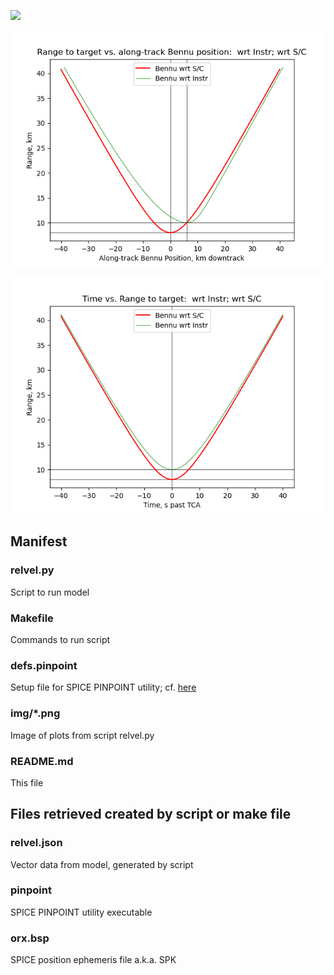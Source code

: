 
 ![](https://github.com/drbitboy/relvel/raw/master/img/dRange-dt.pngs)

 ![](https://github.com/drbitboy/relvel/raw/master/img/Alongtrack_vs_range.png)

 ![](https://github.com/drbitboy/relvel/raw/master/img/Time_vs_Range.png)


## Manifest

### relvel.py
Script to run model

### Makefile
Commands to run script

### defs.pinpoint
Setup file for SPICE PINPOINT utility; cf. [here](https://naif.jpl.nasa.gov/pub/naif/utilities/PC_Linux_64bit/pinpoint.ug)

### img/*.png
Image of plots from script relvel.py

### README.md
This file

## Files retrieved created by script or make file

### relvel.json
Vector data from model, generated by script

### pinpoint
SPICE PINPOINT utility executable

### orx.bsp
SPICE position ephemeris file a.k.a. SPK
